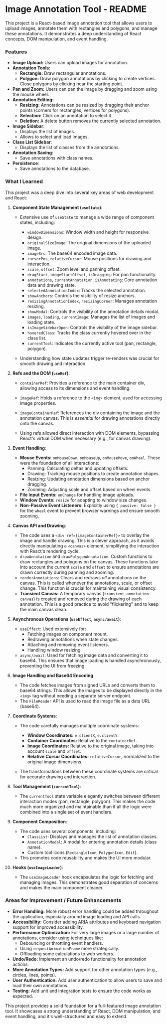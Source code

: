 # Image Annotation Tool - README

This project is a React-based image annotation tool that allows users to upload images, annotate them with rectangles and polygons, and manage these annotations.  It demonstrates a deep understanding of React concepts, DOM manipulation, and event handling.

### Features

*   **Image Upload:** Users can upload images for annotation.
*   **Annotation Tools:**
    *   **Rectangle:**  Draw rectangular annotations.
    *   **Polygon:** Draw polygon annotations by clicking to create vertices. Close polygons by clicking near the starting point.
*   **Pan and Zoom:**  Users can pan the image by dragging and zoom using the mouse wheel.
*   **Annotation Editing:**
    *   **Resizing:**  Annotations can be resized by dragging their anchor points (corners for rectangles, vertices for polygons).
    *   **Selection:** Click on an annotation to select it.
    *   **Deletion:**  A delete button removes the currently selected annotation.
* **Image Sidebar**:
    * Displays the list of images.
    * Allows to select and load images.
* **Class List Sidebar**:
    * Displays the list of classes from the annotations.
* **Annotation Saving**:
    * Save annotations with class names.
* **Persistence**:
    * Save annotations to the database.

### What I Learned

This project was a deep dive into several key areas of web development and React:

1.  **Component State Management (`useState`)**:
    *   Extensive use of `useState` to manage a wide range of component states, including:
        *   `windowDimensions`:  Window width and height for responsive design.
        *   `originalSizeImage`:  The original dimensions of the uploaded image.
        *   `imageSrc`: The base64 encoded image data.
        *   `cursorPos`, `relativeCursor`: Mouse positions for drawing and interaction.
        *   `scale`, `offset`:  Zoom level and panning offset.
        *   `dragStart`, `imageStartOffset`, `isDragging`:  For pan functionality.
        *   `annotations`, `currentAnnotation`, `isAnnotating`:  Core annotation data and drawing state.
        *   `selectedAnnotationIndex`:  Tracks the selected annotation.
        *   `showAnchors`: Controls the visibility of resize anchors.
        *   `resizingAnnotationIndex`, `resizingCorner`:  Manages annotation resizing.
        *   `showModal`: Controls the visibility of the annotation details modal.
        *   `images`, `loading`, `currentImage`: Manages the list of images and loading state.
        *   `isImageSidebarOpen`: Controls the visibility of the image sidebar.
        *   `hoveredClass`: Tracks the class currently hovered over in the class list.
        *   `currentTool`:  Indicates the currently active tool (pan, rectangle, polygon).

    *   Understanding how state updates trigger re-renders was crucial for smooth drawing and interaction.

2.  **Refs and the DOM (`useRef`)**:
    *   `containerRef`:  Provides a reference to the main container div, allowing access to its dimensions and event handling.
    *   `imageRef`:  Holds a reference to the `<img>` element, used for accessing image properties.
    *   `imageContainerRef`:  References the div containing the image and the annotation canvas. This is *essential* for drawing annotations directly onto the canvas.

    *   Using refs allowed direct interaction with DOM elements, bypassing React's virtual DOM when necessary (e.g., for canvas drawing).

3.  **Event Handling**:
    *   **Mouse Events:**  `onMouseDown`, `onMouseUp`, `onMouseMove`, `onWheel`.  These were the foundation of all interactions:
        *   Panning:  Calculating deltas and updating offsets.
        *   Drawing:  Tracking mouse positions to create annotation shapes.
        *   Resizing:  Updating annotation dimensions based on anchor dragging.
        *   Zooming:  Adjusting scale and offset based on wheel events.
    *   **File Input Events:**  `onChange` for handling image uploads.
    *   **Window Events:**  `resize` for adapting to window size changes.
    *   **Non-Passive Event Listeners:**  Explicitly using `{ passive: false }` for the `wheel` event to prevent browser warnings and ensure smooth zooming.

4.  **Canvas API and Drawing**:
    *   The code uses a `<div ref={imageContainerRef}>` to overlay the image and handle drawing.  This is a clever approach, as it avoids directly manipulating a `<canvas>` element, simplifying the interaction with React's rendering cycle.
    *   `drawAnnotation` and `drawPolygonAnnotation`:  Custom functions to draw rectangles and polygons on the canvas.  These functions take into account the current `scale` and `offset` to ensure annotations are drawn correctly during panning and zooming.
    *   `renderAnnotations`:  Clears and redraws *all* annotations on the canvas.  This is called whenever the annotations, scale, or offset change.  This function is crucial for maintaining visual consistency.
    *   **Transient Canvas:** A temporary canvas (`transient-annotation-canvas`) is created and removed during the drawing of each annotation. This is a good practice to avoid "flickering" and to keep the main canvas clean.

5.  **Asynchronous Operations (`useEffect`, `async/await`)**:
    *   `useEffect`:  Used extensively for:
        *   Fetching images on component mount.
        *   Redrawing annotations when state changes.
        *   Attaching and removing event listeners.
        *   Handling window resizing.
    *   `async/await`:  Used for fetching image data and converting it to base64.  This ensures that image loading is handled asynchronously, preventing the UI from freezing.

6.  **Image Handling and Base64 Encoding**:
    *   The code fetches images from signed URLs and converts them to base64 strings.  This allows the images to be displayed directly in the `<img>` tag without needing a separate server endpoint.
    *   The `FileReader` API is used to read the image file as a data URL (base64).

7.  **Coordinate Systems**:
    *   The code carefully manages multiple coordinate systems:
        *   **Window Coordinates:**  `e.clientX`, `e.clientY`.
        *   **Container Coordinates:**  Relative to the `containerRef`.
        *   **Image Coordinates:**  Relative to the original image, taking into account `scale` and `offset`.
        *   **Relative Cursor Coordinates:**  `relativeCursor`, normalized to the original image dimensions.

    *   The transformations between these coordinate systems are critical for accurate drawing and interaction.

8.  **Tool Management (`currentTool`)**:
    *   The `currentTool` state variable elegantly switches between different interaction modes (pan, rectangle, polygon).  This makes the code much more organized and maintainable than if all the logic were combined into a single set of event handlers.

9. **Component Composition**:
    * The code uses several components, including:
        * `ClassList`: Displays and manages the list of annotation classes.
        * `AnnotationModal`: A modal for entering annotation details (class name).
        * Custom tool icons (`RectangleIcon`, `PolygonIcon`, `Edit`).
    * This promotes code reusability and makes the UI more modular.

10. **Hooks (`useImageLoader`)**:
    * The `useImageLoader` hook encapsulates the logic for fetching and managing images. This demonstrates good separation of concerns and makes the main component cleaner.

### Areas for Improvement / Future Enhancements

*   **Error Handling:**  More robust error handling could be added throughout the application, especially around image loading and API calls.
*   **Accessibility:**  Consider adding ARIA attributes and keyboard navigation support for improved accessibility.
*   **Performance Optimization:**  For very large images or a large number of annotations, consider using techniques like:
    *   Debouncing or throttling event handlers.
    *   Using `requestAnimationFrame` more strategically.
    *   Offloading some calculations to web workers.
*   **Undo/Redo:**  Implement an undo/redo functionality for annotation actions.
*   **More Annotation Types:**  Add support for other annotation types (e.g., circles, lines, points).
*   **User Authentication:**  Add user authentication to allow users to save and load their own annotations.
* **Testing**: Add unit and integration tests to ensure the code works as expected.

This project provides a solid foundation for a full-featured image annotation tool. It showcases a strong understanding of React, DOM manipulation, and event handling, and it's well-structured and easy to extend.
